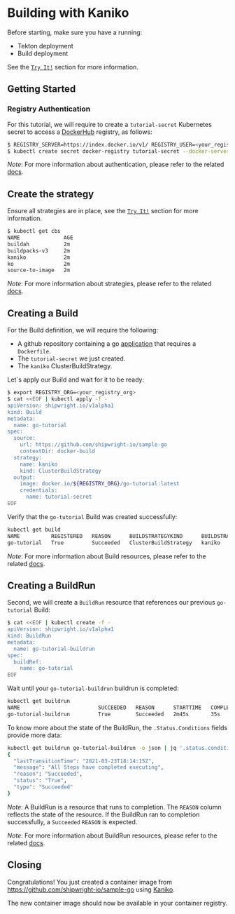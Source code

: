 
# Building with Kaniko

Before starting, make sure you have a running:

- Tekton deployment
- Build deployment

See the [`Try It!`](/README.md#Try_It!) section for more information.

## Getting Started

### Registry Authentication

For this tutorial, we will require to create a `tutorial-secret` Kubernetes secret to access a [DockerHub](https://hub.docker.com/) registry, as follows:

```sh
$ REGISTRY_SERVER=https://index.docker.io/v1/ REGISTRY_USER=<your_registry_user> REGISTRY_PASSWORD=<your_registry_password>
$ kubectl create secret docker-registry tutorial-secret --docker-server=$REGISTRY_SERVER --docker-username=$REGISTRY_USER --docker-password=$REGISTRY_PASSWORD  --docker-email=me@here.com
```

_Note_: For more information about authentication, please refer to the related [docs](/docs/development/authentication.md).

## Create the strategy

Ensure all strategies are in place, see the [`Try It!`](/README.md#Try_It!) section for more information.

```sh
$ kubectl get cbs
NAME              AGE
buildah           2m
buildpacks-v3     2m
kaniko            2m
ko                2m
source-to-image   2m
```

_Note_: For more information about strategies, please refer to the related [docs](/docs/buildstrategies.md).

## Creating a Build

For the Build definition, we will require the following:

- A github repository containing a go [application](https://github.com/shipwright-io/sample-go/tree/main/docker-build) that requires a `Dockerfile`.
- The `tutorial-secret` we just created.
- The `kaniko` ClusterBuildStrategy.

Let´s apply our Build and wait for it to be ready:

```bash
$ export REGISTRY_ORG=<your_registry_org>
$ cat <<EOF | kubectl apply -f -
apiVersion: shipwright.io/v1alpha1
kind: Build
metadata:
  name: go-tutorial
spec:
  source:
    url: https://github.com/shipwright-io/sample-go
    contextDir: docker-build
  strategy:
    name: kaniko
    kind: ClusterBuildStrategy
  output:
    image: docker.io/${REGISTRY_ORG}/go-tutorial:latest
    credentials:
      name: tutorial-secret
EOF
```

Verify that the `go-tutorial` Build was created successfully:

```sh
kubectl get build
NAME          REGISTERED   REASON      BUILDSTRATEGYKIND      BUILDSTRATEGYNAME   CREATIONTIME
go-tutorial   True         Succeeded   ClusterBuildStrategy   kaniko              13s
```

_Note_: For more information about Build resources, please refer to the related [docs](/docs/build.md).

## Creating a BuildRun

Second, we will create a `BuildRun` resource that references our previous `go-tutorial` Build:

```sh
$ cat <<EOF | kubectl create -f -
apiVersion: shipwright.io/v1alpha1
kind: BuildRun
metadata:
  name: go-tutorial-buildrun
spec:
  buildRef:
    name: go-tutorial
EOF
```

Wait until your `go-tutorial-buildrun` buildrun is completed:

```sh
kubectl get buildrun
NAME                         SUCCEEDED   REASON      STARTTIME   COMPLETIONTIME
go-tutorial-buildrun         True        Succeeded   2m45s       35s
```

To know more about the state of the BuildRun, the `.Status.Conditions` fields provide more data:

```sh
kubectl get buildrun go-tutorial-buildrun -o json | jq '.status.conditions[]'
{
  "lastTransitionTime": "2021-03-23T18:14:15Z",
  "message": "All Steps have completed executing",
  "reason": "Succeeded",
  "status": "True",
  "type": "Succeeded"
}
```

_Note_: A BuildRun is a resource that runs to completion. The `REASON` column reflects the state of the resource. If the BuildRun ran to completion successfully,
a `Succeeded` `REASON` is expected.

_Note_: For more information about BuildRun resources, please refer to the related [docs](/docs/buildrun.md).

## Closing

Congratulations! You just created a container image from https://github.com/shipwright-io/sample-go using [Kaniko](https://github.com/GoogleContainerTools/kaniko).

The new container image should now be available in your container registry.
